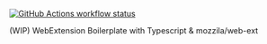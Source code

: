 <a href="https://github.com/unipota/webext-copy-link-as/actions"><img
    src="https://img.shields.io/github/workflow/status/unipota/webext-copy-link-as/build/main?label=workflow&style=flat-square"
    alt="GitHub Actions workflow status"/></a>

(WIP) WebExtension Boilerplate with Typescript & mozzila/web-ext